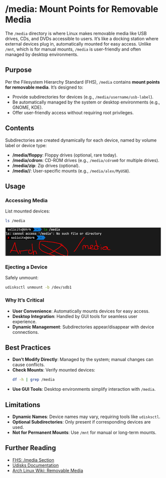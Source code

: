 # /media: Mount Points for Removable Media

The `/media` directory is where Linux makes removable media like USB drives, CDs, and DVDs accessible to users. It’s like a docking station where external devices plug in, automatically mounted for easy access. Unlike `/mnt`, which is for manual mounts, `/media` is user-friendly and often managed by desktop environments.

## Purpose

Per the Filesystem Hierarchy Standard (FHS), `/media` contains **mount points for removable media**. It’s designed to:
- Provide subdirectories for devices (e.g., `/media/username/usb-label`).
- Be automatically managed by the system or desktop environments (e.g., GNOME, KDE).
- Offer user-friendly access without requiring root privileges.

## Contents

Subdirectories are created dynamically for each device, named by volume label or device type:
- **/media/floppy**: Floppy drives (optional, rare today).
- **/media/cdrom**: CD-ROM drives (e.g., `/media/cdrom0` for multiple drives).
- **/media/zip**: Zip drives (optional).
- **/media/<username>/<label>**: User-specific mounts (e.g., `/media/alex/MyUSB`).

## Usage

### Accessing Media
List mounted devices:
```bash
ls /media
```
![media](./../screenshots/20.png)

### Ejecting a Device
Safely unmount:
```bash
udisksctl unmount -b /dev/sdb1
```

### Why It’s Critical
- **User Convenience**: Automatically mounts devices for easy access.
- **Desktop Integration**: Handled by GUI tools for seamless user experience.
- **Dynamic Management**: Subdirectories appear/disappear with device connections.

## Best Practices
- **Don’t Modify Directly**: Managed by the system; manual changes can cause conflicts.
- **Check Mounts**: Verify mounted devices:
  ```bash
  df -h | grep /media
  ```
- **Use GUI Tools**: Desktop environments simplify interaction with `/media`.

## Limitations
- **Dynamic Names**: Device names may vary, requiring tools like `udisksctl`.
- **Optional Subdirectories**: Only present if corresponding devices are used.
- **Not for Permanent Mounts**: Use `/mnt` for manual or long-term mounts.

## Further Reading
- [FHS: /media Section](http://www.pathname.com/fhs/)
- [Udisks Documentation](https://www.freedesktop.org/wiki/Software/udisks/)
- [Arch Linux Wiki: Removable Media](https://wiki.archlinux.org/title/Removable_media)


